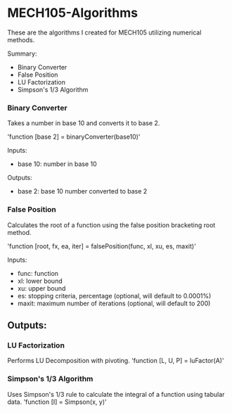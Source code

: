 # MECH105-Algorithms
These are the algorithms I created for MECH105 utilizing numerical methods.

Summary:
- Binary Converter
- False Position
- LU Factorization
- Simpson's 1/3 Algorithm

### Binary Converter
Takes a number in base 10 and converts it to base 2.

'function [base 2] = binaryConverter(base10)'

Inputs:
- base 10: number in base 10

Outputs:
- base 2: base 10 number converted to base 2

### False Position
Calculates the root of a function using the false position bracketing root method.

'function [root, fx, ea, iter] = falsePosition(func, xl, xu, es, maxit)'

Inputs:
- func: function
- xl: lower bound
- xu: upper bound
- es: stopping criteria, percentage (optional, will default to 0.0001%)
- maxit: maximum number of iterations (optional, will default to 200)

Outputs:
- 

### LU Factorization
Performs LU Decomposition with pivoting.
'function [L, U, P] = luFactor(A)'



### Simpson's 1/3 Algorithm
Uses Simpson's 1/3 rule to calculate the integral of a function using tabular data.
'function [I] = Simpson(x, y)'
